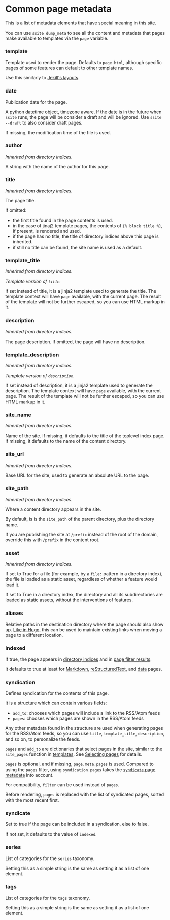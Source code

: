 # Common page metadata

This is a list of metadata elements that have special meaning in this site.

You can use `ssite dump_meta` to see all the content and metadata that pages
make available to templates via the `page` variable.

### template

Template used to render the page. Defaults to `page.html`, although specific
pages of some features can default to other template names.

Use this similarly to [Jekill's layouts](https://jekyllrb.com/docs/step-by-step/04-layouts/).

### date

Publication date for the page.

A python datetime object, timezone aware. If the date is in the future when
`ssite` runs, the page will be consider a draft and will be ignored. Use `ssite
--draft` to also consider draft pages.

If missing, the modification time of the file is used.

### author

*Inherited from directory indices.*

A string with the name of the author for this page.

### title

*Inherited from directory indices.*

The page title.

If omitted:

 * the first title found in the page contents is used.
 * in the case of jinaj2 template pages, the contents of `{% block title %}`,
   if present, is rendered and used.
 * if the page has no title, the title of directory indices above this page is
   inherited.
 * if still no title can be found, the site name is used as a default.

### template_title

*Inherited from directory indices.*

*Template version of `title`.*

If set instead of title, it is a jinja2 template used to generate the title.
The template context will have `page` available, with the current page. The
result of the template will not be further escaped, so you can use HTML markup
in it.

### description

*Inherited from directory indices.*

The page description. If omitted, the page will have no description.

### template_description

*Inherited from directory indices.*

*Template version of `description`.*

If set instead of description, it is a jinja2 template used to generate the
description. The template context will have `page` available, with the current
page. The result of the template will not be further escaped, so you can use
HTML markup in it.

### site_name

*Inherited from directory indices.*

Name of the site. If missing, it defaults to the title of the toplevel index
page. If missing, it defaults to the name of the content directory.

### site_url

*Inherited from directory indices.*

Base URL for the site, used to generate an absolute URL to the page.

### site_path

*Inherited from directory indices.*

Where a content directory appears in the site.

By default, is is the `site_path` of the parent directory, plus the directory
name.

If you are publishing the site at `/prefix` instead of the root of the domain,
override this with `/prefix` in the content root.

### asset

*Inherited from directory indices.*

If set to True for a file (for example, by a `file:` pattern in a directory
index), the file is loaded as a static asset, regardless of whether a feature
would load it.

If set to True in a directory index, the directory and all its subdirectories
are loaded as static assets, without the interventions of features.

### aliases

Relative paths in the destination directory where the page should also show up.
[Like in Hugo](https://gohugo.io/extras/aliases/), this can be used to maintain
existing links when moving a page to a different location.

### indexed

If true, the page appears in [directory indices](dir.md) and in
[page filter results](page_filter.md).

It defaults to true at least for [Markdown](markdown.md),
[reStructuredText](rst.rst), and [data](data.md) pages.

### syndication

Defines syndication for the contents of this page.

It is a structure which can contain various fields:

* `add_to`: chooses which pages will include a link to the RSS/Atom feeds
* `pages`: chooses which pages are shown in the RSS/Atom feeds

Any other metadata found in the structure are used when generating pages for
the RSS/Atom feeds, so you can use `title`, `template_title`, `description`,
and so on, to personalize the feeds.

`pages` and `add_to` are dictionaries that select pages in the site, similar
to the `site_pages` function in [templates](templates.md). See
[Selecting pages](page-filter.md) for details.

`pages` is optional, and if missing, `page.meta.pages` is used. Compared to
using the `pages` filter, using `syndication.pages` takes the [`syndicate` page metadata](doc/metadata.md)
into account.

For compatibility, `filter` can be used instead of `pages`.

Before rendering, `pages` is replaced with the list of syndicated pages, sorted
with the most recent first.

### syndicate

Set to true if the page can be included in a syndication, else to false.

If not set, it defaults to the value of `indexed`.

### series

List of categories for the `series` taxonomy.

Setting this as a simple string is the same as setting it as a list of one
element.

### tags

List of categories for the `tags` taxonomy.

Setting this as a simple string is the same as setting it as a list of one
element.
